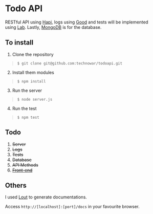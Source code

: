 # Todo API
RESTful API using [Hapi](http://hapijs.com), logs using [Good](https://github.com/hapijs/good) and tests will be implemented using [Lab](https://github.com/hapijs/lab). Lastly, [MongoDB](http://www.mongodb.org) is for the database.

## To install
1. Clone the repository
>`$ git clone git@github.com:technowar/todoapi.git`

2. Install them modules
>`$ npm install`

3. Run the server
>`$ node server.js`

4. Run the test
>`$ npm test`

## Todo
1. ~~Server~~
2. ~~Logs~~
3. ~~Tests~~
4. ~~Database~~
5. ~~API Methods~~
6. [~~Front-end~~](https://github.com/technowar/todolar)

## Others
I used [Lout](https://github.com/hapijs/lout) to generate documentations.

Access `http://[localhost]:[port]/docs` in your favourite browser.
